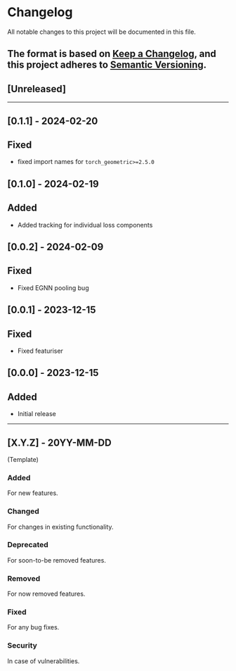 # Changelog

All notable changes to this project will be documented in this file.

The format is based on [Keep a Changelog](https://keepachangelog.com/en/1.0.0/), and this project
adheres to [Semantic Versioning](https://semver.org/spec/v2.0.0.html).
---------------------------------------------------------

## [Unreleased]

---------------------------------------------------------

## [0.1.1] - 2024-02-20

## Fixed

* fixed import names for `torch_geometric>=2.5.0`

## [0.1.0] - 2024-02-19

## Added

* Added tracking for individual loss components

## [0.0.2] - 2024-02-09

## Fixed

* Fixed EGNN pooling bug

## [0.0.1] - 2023-12-15

## Fixed

* Fixed featuriser

## [0.0.0] - 2023-12-15

## Added

* Initial release

---------------------------------------------------------

## [X.Y.Z] - 20YY-MM-DD

(Template)

### Added

For new features.

### Changed

For changes in existing functionality.

### Deprecated

For soon-to-be removed features.

### Removed

For now removed features.

### Fixed

For any bug fixes.

### Security

In case of vulnerabilities.
